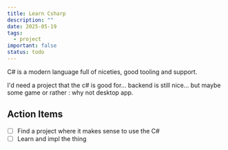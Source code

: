 ```yaml
---
title: Learn Csharp
description: ""
date: 2025-05-19
tags:
  - project
important: false
status: todo
---
```


C# is a modern language full of niceties, good tooling and support.

I'd need a project that the c# is good for... backend is still nice... but maybe some game or rather : why not desktop app.

## Action Items

- [ ] Find a project where it makes sense to use the C#
- [ ] Learn and impl the thing
